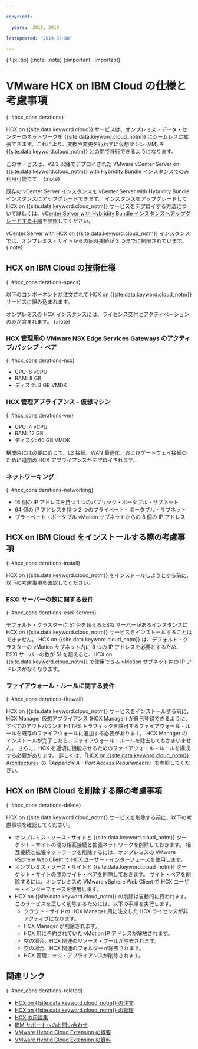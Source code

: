 ```yaml
---

copyright:

  years:  2016, 2019

lastupdated: "2019-03-08"

---
```


{:tip: .tip}
{:note: .note}
{:important: .important}

# VMware HCX on IBM Cloud の仕様と考慮事項
{: #hcx_considerations}

HCX on {{site.data.keyword.cloud}} サービスは、オンプレミス・データ・センターのネットワークを {{site.data.keyword.cloud_notm}} にシームレスに拡張できます。これにより、変換や変更を行わずに仮想マシン (VM) を {{site.data.keyword.cloud_notm}} との間で移行できるようになります。

このサービスは、V2.3 以降でデプロイされた VMware vCenter Server on {{site.data.keyword.cloud_notm}} with Hybridity Bundle インスタンスでのみ利用可能です。
{:note}

既存の vCenter Server インスタンスを vCenter Server with Hybridity Bundle インスタンスにアップグレードできます。 インスタンスをアップグレードして HCX on {{site.data.keyword.cloud_notm}} サービスをデプロイする方法について詳しくは、[vCenter Server with Hybridity Bundle インスタンスへアップグレードする手順](/docs/services/vmwaresolutions/vcenter?topic=vmware-solutions-vc_applyingupdates#procedure-to-upgrade-to-the-vcenter-server-with-hybridity-bundle-instance)を参照してください。

vCenter Server with HCX on {{site.data.keyword.cloud_notm}} インスタンスでは、オンプレミス・サイトからの同時接続が 3 つまでに制限されています。
{:note}

## HCX on IBM Cloud の技術仕様
{: #hcx_considerations-specs}

以下のコンポーネントが注文されて HCX on {{site.data.keyword.cloud_notm}} サービスに組み込まれます。

オンプレミスの HCX インスタンスには、ライセンス交付とアクティベーションのみが含まれます。
{:note}

### HCX 管理用の VMware NSX Edge Services Gateways のアクティブ/パッシブ・ペア
{: #hcx_considerations-nsx}

* CPU: 6 vCPU
* RAM: 8 GB
* ディスク: 3 GB VMDK

### HCX 管理アプライアンス - 仮想マシン
{: #hcx_considerations-vm}

* CPU: 4 vCPU
* RAM: 12 GB
* ディスク: 60 GB VMDK

構成時には必要に応じて、L2 接続、WAN 最適化、およびゲートウェイ接続のために追加の HCX アプライアンスがデプロイされます。

### ネットワーキング
{: #hcx_considerations-networking}

* 16 個の IP アドレスを持つ 1 つのパブリック・ポータブル・サブネット
* 64 個の IP アドレスを持つ 2 つのプライベート・ポータブル・サブネット
* プライベート・ポータブル vMotion サブネットからの 8 個の IP アドレス

## HCX on IBM Cloud をインストールする際の考慮事項
{: #hcx_considerations-install}

HCX on {{site.data.keyword.cloud_notm}} をインストールしようとする前に、以下の考慮事項を確認してください。

### ESXi サーバーの数に関する要件
{: #hcx_considerations-esxi-servers}

デフォルト・クラスターに 51 台を超える ESXi サーバーがあるインスタンスに HCX on {{site.data.keyword.cloud_notm}} サービスをインストールすることはできません。 HCX on {{site.data.keyword.cloud_notm}} は、デフォルト・クラスターの vMotion サブネット内に 8 つの IP アドレスを必要とするため、ESXi サーバーの数が 51 を超えると、HCX on {{site.data.keyword.cloud_notm}} で使用できる vMotion サブネット内の IP アドレスがなくなります。

### ファイアウォール・ルールに関する要件
{: #hcx_considerations-firewall}

HCX on {{site.data.keyword.cloud_notm}} サービスをインストールする前に、HCX Manager 仮想アプライアンス (HCX Manager) が自己登録できるように、すべてのアウトバウンド HTTPS トラフィックを許可するファイアウォール・ルールを既存のファイアウォールに追加する必要があります。 HCX Manager のインストールが完了したら、ファイアウォール・ルールを除去してもかまいません。 さらに、HCX を適切に機能させるためのファイアウォール・ルールを構成する必要があります。 詳しくは、「[HCX on {{site.data.keyword.cloud_notm}} Architecture](https://www.ibm.com/cloud/garage/files/HCX_Architecture_Design.pdf)」の『*Appendix A - Port Access Requirements*』を参照してください。

## HCX on IBM Cloud を削除する際の考慮事項
{: #hcx_considerations-delete}

HCX on {{site.data.keyword.cloud_notm}} サービスを削除する前に、以下の考慮事項を確認してください。
* オンプレミス・ソース・サイトと {{site.data.keyword.cloud_notm}} ターゲット・サイトの間の相互接続と拡張ネットワークを削除しておきます。 相互接続と拡張ネットワークを削除するには、オンプレミスの VMware vSphere Web Client で HCX ユーザー・インターフェースを使用します。
* オンプレミス・ソース・サイトと {{site.data.keyword.cloud_notm}} ターゲット・サイトの間のサイト・ペアを削除しておきます。 サイト・ペアを削除するには、オンプレミスの VMware vSphere Web Client で HCX ユーザー・インターフェースを使用します。
* HCX on {{site.data.keyword.cloud_notm}} の削除は自動的に行われます。 このサービスを正しく削除するためには、以下の手順を実行します。
   * クラウド・サイドの HCX Manager 用に注文した HCX ライセンスが非アクティブになります。
   * HCX Manager が削除されます。
   * HCX 用に予約されていた vMotion IP アドレスが解放されます。
   * 空の場合、HCX 関連のリソース・プールが除去されます。
   * 空の場合、HCX 関連のフォルダーが除去されます。
   * HCX 管理エッジ・アプライアンスが削除されます。

## 関連リンク
{: #hcx_considerations-related}

* [HCX on {{site.data.keyword.cloud_notm}} の注文](/docs/services/vmwaresolutions/services?topic=vmware-solutions-hcx_ordering)
* [HCX on {{site.data.keyword.cloud_notm}} の管理](/docs/services/vmwaresolutions/services?topic=vmware-solutions-managinghcx)
* [HCX の用語集](/docs/services/vmwaresolutions/services?topic=vmware-solutions-hcx_glossary)
* [IBM サポートへのお問い合わせ](/docs/services/vmwaresolutions/vmonic?topic=vmware-solutions-trbl_support)
* [VMware Hybrid Cloud Extension の概要](https://cloud.vmware.com/vmware-hcx)
* [VMware Hybrid Cloud Extension の資料](https://cloud.vmware.com/vmware-hcx/resources)
